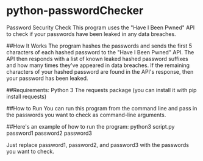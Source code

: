 # python-passwordChecker

Password Security Check
This program uses the "Have I Been Pwned" API to check if your passwords have been leaked in any data breaches.

##How It Works
The program hashes the passwords and sends the first 5 characters of each hashed password to the "Have I Been Pwned" API. The API then responds with a list of known leaked hashed password suffixes and how many times they've appeared in data breaches. If the remaining characters of your hashed password are found in the API's response, then your password has been leaked.

##Requirements:
Python 3
The requests package (you can install it with pip install requests)

##How to Run
You can run this program from the command line and pass in the passwords you want to check as command-line arguments. 

##Here's an example of how to run the program:
python3 script.py password1 password2 password3

Just replace password1, password2, and password3 with the passwords you want to check.
